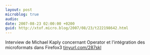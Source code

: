```yaml
---
layout: post
microblog: true
audio: 
date: 2007-08-23 02:00:00 +0200
guid: http://xtof.micro.blog/2007/08/23/t222198642.html
---
```

Interview de Michael Kaply concernant Operator et l'intégration des microformats dans Firefox3 [tinyurl.com/287skl](http://tinyurl.com/287skl)
